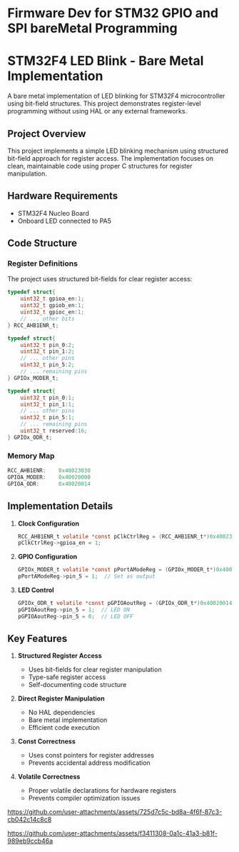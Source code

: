 # Firmware Dev for STM32 GPIO and SPI bareMetal Programming


# STM32F4 LED Blink - Bare Metal Implementation

A bare metal implementation of LED blinking for STM32F4 microcontroller using bit-field structures. This project demonstrates register-level programming without using HAL or any external frameworks.

## Project Overview

This project implements a simple LED blinking mechanism using structured bit-field approach for register access. The implementation focuses on clean, maintainable code using proper C structures for register manipulation.

## Hardware Requirements

- STM32F4 Nucleo Board
- Onboard LED connected to PA5

## Code Structure

### Register Definitions
The project uses structured bit-fields for clear register access:

```c
typedef struct{
    uint32_t gpioa_en:1;
    uint32_t gpiob_en:1;
    uint32_t gpioc_en:1;
    // ... other bits
} RCC_AHB1ENR_t;

typedef struct{
    uint32_t pin_0:2;
    uint32_t pin_1:2;
    // ... other pins
    uint32_t pin_5:2;
    // ... remaining pins
} GPIOx_MODER_t;

typedef struct{
    uint32_t pin_0:1;
    uint32_t pin_1:1;
    // ... other pins
    uint32_t pin_5:1;
    // ... remaining pins
    uint32_t reserved:16;
} GPIOx_ODR_t;
```

### Memory Map
```c
RCC_AHB1ENR:    0x40023830
GPIOA_MODER:    0x40020000
GPIOA_ODR:      0x40020014
```

## Implementation Details

1. **Clock Configuration**
   ```c
   RCC_AHB1ENR_t volatile *const pClkCtrlReg = (RCC_AHB1ENR_t*)0x40023830;
   pClkCtrlReg->gpioa_en = 1;
   ```

2. **GPIO Configuration**
   ```c
   GPIOx_MODER_t volatile *const pPortAModeReg = (GPIOx_MODER_t*)0x40020000;
   pPortAModeReg->pin_5 = 1;  // Set as output
   ```

3. **LED Control**
   ```c
   GPIOx_ODR_t volatile *const pGPIOAoutReg = (GPIOx_ODR_t*)0x40020014;
   pGPIOAoutReg->pin_5 = 1;  // LED ON
   pGPIOAoutReg->pin_5 = 0;  // LED OFF
   ```

## Key Features

1. **Structured Register Access**
   - Uses bit-fields for clear register manipulation
   - Type-safe register access
   - Self-documenting code structure

2. **Direct Register Manipulation**
   - No HAL dependencies
   - Bare metal implementation
   - Efficient code execution



3. **Const Correctness**
   - Uses const pointers for register addresses
   - Prevents accidental address modification

4. **Volatile Correctness**
   - Proper volatile declarations for hardware registers
   - Prevents compiler optimization issues

https://github.com/user-attachments/assets/725d7c5c-bd8a-4f6f-87c3-cb042c14c8c8

https://github.com/user-attachments/assets/f3411308-0a1c-41a3-b81f-989eb9ccb46a

